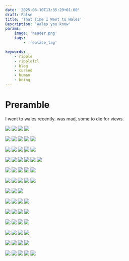 ```yaml
---
date: '2025-06-10T13:35:29+01:00'
draft: False
title: 'That Time I Went to Wales'
Description: 'Wales you know'
params:
    image: 'header.png'
    tags:
        - 'replace_tag'

keywords:
    - ripple
    - ripplefcl
    - blog
    - cursed
    - human
    - being
---
```


# Preramble

I went to wales recently. was mad, some to die for views.

![](compgi_2007567c89.jpg) ![](compgi_f42b5b6554.jpg) ![](compgi_ffdc1f7e74.jpg) ![](compgi_a699c48281.jpg)

![](compgi_5daee492d6.jpg) ![](compgi_8e75db172c.jpg) ![](compgi_86b447bb8a.jpg) ![](compgi_b2882e6b35.jpg) ![](compgi_d861003d58.jpg)

![](compgi_c09a5c381d.jpg) ![](compgi_685b4c416e.jpg) ![](compgi_152f81a380.jpg) ![](compgi_bde0c10376.jpg) ![](compgi_a5cfd01b4f.jpg)

![](compgi_b34f70fb2b.jpg) ![](compgi_784570f381.jpg) ![](compgi_214b6f27f0.jpg) ![](compgi_70307e69cc.jpg) ![](compgi_ca82d051f3.jpg) ![](compgi_b19e73bdab.jpg)

![](compgi_f7e8302155.jpg) ![](compgi_b1f9bd214c.jpg) ![](compgi_8dfab69410.jpg) ![](compgi_7bd285b065.jpg) ![](compgi_3879340d9c.jpg)

![](compgi_649945b138.jpg) ![](compgi_cd3abaf234.jpg) ![](compgi_1ad69d81bc.jpg) ![](compgi_9ab13c4e0a.jpg) ![](compgi_62f9940ac6.jpg)

![](compgi_c30803ac3e.jpg) ![](compgi_b6ddf3cf0e.jpg) ![](compgi_0b53b44d6d.jpg)

![](compgi_5d9151ba13.jpg) ![](compgi_e747077a4a.jpg) ![](compgi_964cfb24f2.jpg) ![](compgi_709836afef.jpg)

![](compgi_be5feb023a.jpg) ![](compgi_ae2a0a8e12.jpg) ![](compgi_8b50bb44b7.jpg) ![](compgi_fa456113f6.jpg)

![](compgi_a342253409.jpg) ![](compgi_336e206019.jpg) ![](compgi_deeced6c2b.jpg) ![](compgi_f7dbeb98cb.jpg)

![](compgi_6ef13664c8.jpg) ![](compgi_2fbd682776.jpg) ![](compgi_ebf14a343a.jpg) ![](compgi_0b0d0d73ac.jpg)

![](compgi_96413b4352.jpg) ![](compgi_e70bde1f7a.jpg) ![](compgi_709b0d1a73.jpg) ![](compgi_2094afb10f.jpg)

![](compgi_d051610495.jpg) ![](compgi_622dcd87e6.jpg) ![](compgi_6cf3458e9b.jpg) ![](compgi_602d01901e.jpg) ![](compgi_7f2de0f877.jpg)
